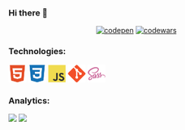 ### Hi there 👋

<div id="links" align="center">
    <a href="https://codepen.io/MZ-87"><img src="https://atuin.ru/demo/simple-icons/icons/codepen.svg"
            alt="codepen" width = "80px"></a>
    <a href="https://www.codewars.com/users/MZ-87"><img src="https://atuin.ru/demo/simple-icons/icons/codewars.svg"
            alt="codewars" width = "80px"></a>
</div>

### Technologies:
<div id=tools>
    <img src='https://github.com/devicons/devicon/blob/master/icons/html5/html5-plain.svg' width='35' alt='HTML5'/>
    <img src='https://github.com/devicons/devicon/blob/master/icons/css3/css3-plain.svg' width='35' alt='CSS3' />
    <img src='https://github.com/devicons/devicon/blob/master/icons/javascript/javascript-original.svg' width='35' alt='JavaScript' />
    <img src='https://github.com/devicons/devicon/blob/master/icons/git/git-plain.svg' width='35' alt='git' />
    <img src='https://github.com/devicons/devicon/blob/master/icons/sass/sass-original.svg' width='35' alt='sass' />
    <!-- <img src='https://github.com/devicons/devicon/blob/master/icons/react/react-original.svg' width='35' alt='react' /> -->

</div>

### Analytics:
![](http://github-profile-summary-cards.vercel.app/api/cards/profile-details?username=MZ-87)
![](http://github-profile-summary-cards.vercel.app/api/cards/stats?username=MZ-87&theme=tokyonight)








<!--
**MZ-87/MZ-87** is a ✨ _special_ ✨ repository because its `README.md` (this file) appears on your GitHub profile.

Here are some ideas to get you started:

- 🔭 I’m currently working on ...
- 🌱 I’m currently learning ...
- 👯 I’m looking to collaborate on ...
- 🤔 I’m looking for help with ...
- 💬 Ask me about ...
- 📫 How to reach me: ...
- 😄 Pronouns: ...
- ⚡ Fun fact: ...
-->
